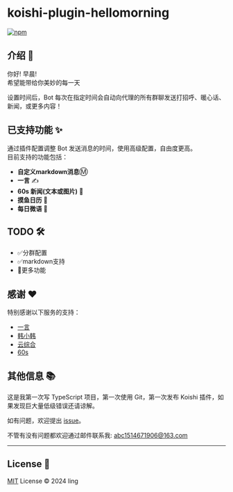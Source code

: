 # koishi-plugin-hellomorning

[![npm](https://img.shields.io/npm/v/koishi-plugin-hellomorning?style=flat-square)](https://www.npmjs.com/package/koishi-plugin-hellomorning)

## 介绍 🌅

你好! 早晨!  
希望能带给你美妙的每一天

设置时间后，Bot 每次在指定时间会自动向代理的所有群聊发送打招呼、暖心话、新闻，或更多内容！


## 已支持功能 ✨

通过插件配置调整 Bot 发送消息的时间，使用高级配置，自由度更高。  
目前支持的功能包括：
- **自定义markdown消息**Ⓜ️
- **一言** ✍️
- **60s 新闻(文本或图片)** 📰
- **摸鱼日历** 📅
- **每日微语** 💬

## TODO 🛠️

- ✅分群配置
- ✅markdown支持
- 🚧更多功能


## 感谢 ❤️

特别感谢以下服务的支持：

- [一言](https://hitokoto.cn)
- [韩小韩](https://api.vvhan.com)
- [云综合](https://api.03c3.cn/)
- [60s](https://github.com/vikiboss/60s)


## 其他信息 📚

这是我第一次写 TypeScript 项目，第一次使用 Git，第一次发布 Koishi 插件，如果发现巨大量低级错误还请谅解。

如有问题，欢迎提出 [issue](https://github.com/ling/koishi-plugin-hellomorning/issues)。

不管有没有问题都欢迎通过邮件联系我: [abc1514671906@163.com](mailto:abc1514671906@163.com)

---

## License 📜

[MIT](LICENSE) License © 2024 ling
